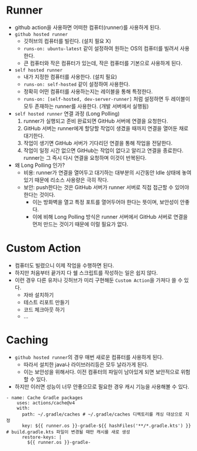 # Runner

- github action을 사용하면 어떠한 컴퓨터(runner)를 사용하게 된다.
- `github hosted runner`
    - 깃허브의 컴퓨터를 빌린다. (설치 필요 X)
    - `runs-on: ubuntu-latest` 같이 설정하여 원하는 OS의 컴퓨터를 빌려서 사용한다.
    - 큰 컴퓨터와 작은 컴퓨터가 있는데, 작은 컴퓨터를 기본으로 사용하게 된다.
- `self hosted runner`
    - 내가 지정한 컴퓨터를 사용한다. (설치 필요)
    - `runs-on: self-hosted` 같이 설정하여 사용한다.
    - 정확히 어떤 컴퓨터를 사용하는지는 레이블을 통해 특정한다.
    - `runs-on: [self-hosted, dev-server-runner]` 처럼 설정하면 두 레이블이 모두 존재하는 runner를 사용한다. (개발 서버에서 실행됨)
- `self hosted runner` 연결 과정 (Long Polling)
    1. runner가 실행되고 준비 완료되면 GitHub 서버에 연결을 요청한다.
    2. GitHub 서버는 runner에게 할당할 작업이 생겼을 때까지 연결을 열어둔 채로 대기한다.
    3. 작업이 생기면 GitHub 서버가 기다리던 연결을 통해 작업을 전달한다.
    4. 작업이 일정 시간 없으면 GitHub는 작업이 없다고 알리고 연결을 종료한다. runner는 그 즉시 다시 연결을 요청하며 이것이 반복된다.
- 왜 Long Polling 인가?
    - 비용: runner가 연결을 열어두고 대기하는 대부분의 시간동안 Idle 상태에 놓여있기 때문에 리소스 사용량은 극히 작다.
    - 보안: push한다는 것은 GitHub 서버가 runner 서버로 직접 접근할 수 있어야 한다는 것이다.
        - 이는 방화벽을 열고 특정 포트를 열어두어야 한다는 뜻이며, 보안성이 안좋다.
        - 이에 비해 Long Polling 방식은 runner 서버에서 GitHub 서버로 연결을 먼저 만드는 것이기 때문에 이럴 필요가 없다.

# Custom Action

- 컴퓨터도 빌렸으니 이제 작업을 수행하면 된다.
- 하지만 처음부터 끝가지 다 쉘 스크립트를 작성하는 일은 쉽지 않다.
- 이런 경우 다른 유저나 깃허브가 미리 구현해둔 `Custom Action`을 가져다 쓸 수 있다.
    - 자바 설치하기
    - 테스트 리포트 만들기
    - 코드 체크아웃 하기
    - ...

# Caching

- `github hosted runner`의 경우 매번 새로운 컴퓨터를 사용하게 된다.
    - 따라서 설치한 java나 라이브러리등은 모두 날라가게 된다.
    - 이는 보안성을 위해서다. 이전 컴퓨터의 파일이 남아있게 되면 보안적으로 위험할 수 있다.
- 하지만 이러면 성능이 너무 안좋으므로 필요한 경우 캐시 기능을 사용해볼 수 있다.

```
- name: Cache Gradle packages
    uses: actions/cache@v4
    with:
      path: ~/.gradle/caches # ~/.gradle/caches 디렉토리를 캐싱 대상으로 지정
      key: ${{ runner.os }}-gradle-${{ hashFiles('**/*.gradle.kts') }} # build.gradle.kts 파일이 변경될 때만 캐시를 새로 생성
      restore-keys: |
        ${{ runner.os }}-gradle-

```